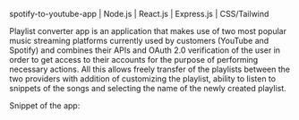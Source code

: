 spotify-to-youtube-app | Node.js | React.js | Express.js | CSS/Tailwind

Playlist converter app is an application that makes use of two most popular music streaming platforms currently used by customers (YouTube and Spotify) and combines their APIs and OAuth 2.0 verification of the user in order to get access to their accounts for the purpose of performing necessary actions. All this allows freely transfer of the playlists between the two providers with addition of customizing the playlist, ability to listen to snippets of the songs and selecting the name of the newly created playlist.

Snippet of the app:
